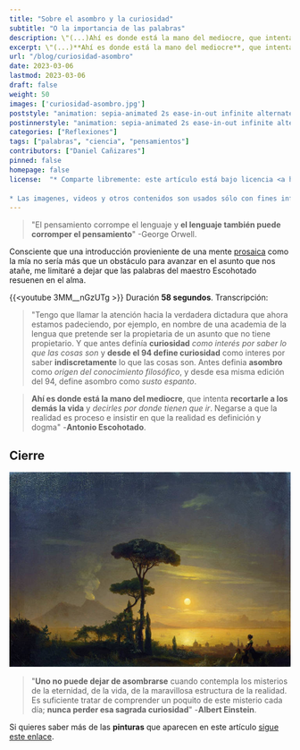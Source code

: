 ```yaml
---
title: "Sobre el asombro y la curiosidad"
subtitle: "O la importancia de las palabras"
description: \"(...)Ahí es donde está la mano del mediocre, que intenta recortarle a los demás la vida y decirles por donde tienen que ir. Negarse a que la realidad es proceso e insistir en que la realidad es definición y dogma\" -Antonio Escohotado.
excerpt: \"(...)**Ahí es donde está la mano del mediocre**, que intenta **recortarle a los demás la vida** y *decirles por donde tienen que ir*. Negarse a que la realidad es proceso e insistir en que la realidad es definición y dogma\" -**Antonio Escohotado**.
url: "/blog/curiosidad-asombro"
date: 2023-03-06
lastmod: 2023-03-06
draft: false
weight: 50
images: ['curiosidad-asombro.jpg']
poststyle: "animation: sepia-animated 2s ease-in-out infinite alternate; "
postinnerstyle: "animation: sepia-animated 2s ease-in-out infinite alternate; "
categories: ["Reflexiones"]
tags: ["palabras", "ciencia", "pensamientos"]
contributors: ["Daniel Cañizares"]
pinned: false
homepage: false
license:  "* Comparte libremente: este artículo está bajo licencia <a href=\"http://creativecommons.org/licenses/by/4.0/\" target=\"_blank\">CCBY</a>.

* Las imagenes, videos y otros contenidos son usados sólo con fines informativos/educativos y son propiedad de sus respectivos dueños."
---
```


> "El pensamiento corrompe el lenguaje y **el lenguaje también puede corromper el pensamiento**" -George Orwell.

Consciente que una introducción provieniente de una mente <a href="/docs/espanol/palabras/#prosaico-" target="_blank">prosaica</a> como la mía no sería más que un obstáculo para avanzar en el asunto que nos atañe, me limitaré a dejar que las palabras del maestro Escohotado resuenen en el alma.

{{<youtube 3MM__nGzUTg >}}
Duración **58 segundos**. Transcripción:

> "Tengo que llamar la atención hacia la verdadera dictadura que ahora estamos padeciendo, por ejemplo, en nombre de una academia de la lengua que pretende ser la propietaria de un asunto que no tiene propietario. Y que antes definía **curiosidad** *como interés por saber lo que las cosas son* y **desde el 94 define curiosidad** como interes por saber **indiscretamente** lo que las cosas son. Antes definia **asombro** como *origen del conocimiento filosófico*, y desde esa misma edición del 94, define asombro como *susto espanto*.

> **Ahí es donde está la mano del mediocre**, que intenta **recortarle a los demás la vida** y *decirles por donde tienen que ir*. Negarse a que la realidad es proceso e insistir en que la realidad es definición y dogma" -**Antonio Escohotado**.

## Cierre

![Albert Einstein](paisaje.jpg)

> "**Uno no puede dejar de asombrarse** cuando contempla los misterios de la eternidad, de la vida, de la maravillosa estructura de la realidad. Es suficiente tratar de comprender un poquito de este misterio cada día; **nunca perder esa sagrada curiosidad**" -**Albert Einstein**.

Si quieres saber más de las **pinturas** que aparecen en este artículo <a href="/docs/arte/pinturas/" target="_blank">sigue este enlace</a>.
